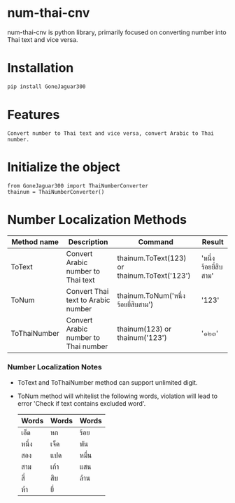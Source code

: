 # num-thai-cnv
num-thai-cnv is python library, primarily focused on converting number into Thai text and vice versa.

# Installation
```sh
pip install GoneJaguar300
```
# Features 
    Convert number to Thai text and vice versa, convert Arabic to Thai number.
    
# Initialize the object
    from GoneJaguar300 import ThaiNumberConverter
    thainum = ThaiNumberConverter()
    
# Number Localization Methods
| Method name | Description |  Command  | Result   |
| ------ | ------ | -------------------- |  ----------- |
| ToText | Convert Arabic number to Thai text |  thainum.ToText(123) or thainum.ToText('123') | 'หนึ่งร้อยยี่สิบสาม'
| ToNum  | Convert Thai text to Arabic number | thainum.ToNum('หนึ่งร้อยยี่สิบสาม') | '123'
| ToThaiNumber | Convert Arabic number to Thai number | thainum(123) or thainum('123') |'๑๒๓'

### Number Localization Notes

- ToText and ToThaiNumber method can support unlimited digit.
- ToNum method will whitelist the following words, violation will lead to error 'Check if text contains excluded word'. 

    | Words |Words  |Words   |
    | ------ | ---- | ------|
    |เอ็ด|หก| ร้อย
    |หนึ่ง|เจ็ด|พัน
    |สอง|แปด  |  หมื่น
    |สาม| เก้า |แสน
    |สี่|สิบ|ล้าน
    |ห้า|ยี่|


